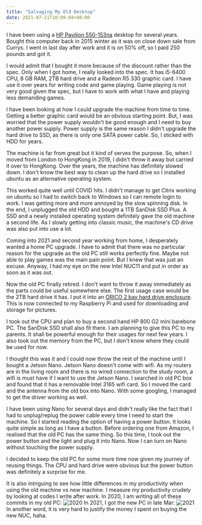 ```yaml
---
title: "Salvaging My Old Desktop"
date: 2021-07-21T10:09:04+08:00
---
```


I have been using a [HP Pavilion 550-153na](https://support.hp.com/gb-en/document/c04835128) desktop for several years. Bought this computer back in 2015 winter as it was on close down sale from Currys. I went in last day after work and it is on 50% off, so I paid 250 pounds and got it.

I would admit that I bought it more because of the discount rather than the spec. Only when I got home, I really looked into the spec. It has i5-6400 CPU, 8 GB RAM, 2TB hard drive and a Radeon R5 330 graphic card. I have use it over years for writing code and game playing. Game playing is not very good given the spec, but I have to work with what I have and playing less demanding games.

I have been looking at how I could upgrade the machine from time to time. Getting a better graphic card would be an obvious starting point. But, I was worried that the power supply wouldn't be good enough and I need to buy another power supply. Power supply is the same reason I didn't upgrade the hard drive to SSD, as there is only one SATA power cable. So, I sticked with HDD for years. 

The machine is far from great but it kind of serves the purpose. So, when I moved from London to HongKong in 2019, I didn't throw it away but carried it over to HongKong. Over the years, the machine has definitely slowed down. I don't know the best way to clean up the hard drive so I installed ubuntu as an alternative operating system. 

This worked quite well until COVID hits. I didn't manage to get Citrix working on ubuntu so I had to switch back to Windows so I can remote login to work. I was getting more and more annoyed by the slow spinning disk. In the end, I unplugged the old HDD and bought a 1TB SanDisk SSD Plus. A SSD and a newly installed operating system definitely gave the old machine a second life. As I slowly getting into classic music, the machine's CD drive was also put into use a lot. 

Coming into 2021 and second year working from home, I desperately wanted a home PC upgrade. I have to admit that there was no particular reason for the upgrade as the old PC still works perfectly fine. Maybe not able to play games was the main pain point. But I knew that was just an excuse. Anyway, I had my eye on the new Intel NUC11 and put in order as soon as it was out. 

Now the old PC finally retired. I don't want to throw it away immediately as the parts could be useful somewhere else. The first usage case would be the 2TB hard drive it has. I put it into an [ORICO 2 bay hard drive enclosure](https://www.amazon.com/ORICO-Bay-Hard-Drive-Enclosure/dp/B0734CZSXL/ref=sr_1_6). This is now connected to my Raspberry Pi and used for downloading and storage for pictures. 

I took out the CPU and plan to buy a second hand HP 800 G2 mini barebone PC. The SanDisk SSD shall also fit there. I am planning to give this PC to my parents. It shall be powerful enough for their usages for next few years. I also took out the memory from the PC, but I don't know where they could be used for now.

I thought this was it and I could now throw the rest of the machine until I bought a Jetson Nano. Jetson Nano doesn't come with wifi. As my routers are in the living room and there is no wired connection to the study room, a wifi is must have if I want to use the Jetson Nano. I searched in old PC box and found that it has a removable Intel 3165 wifi card. So I moved the card and the antenna from the old box into Nano. With some googling, I managed to get the driver working as well. 

I have been using Nano for several days and didn't really like the fact that I had to unplug/replug the power cable every time I need to start the machine. So I started reading the option of having a power button. It looks quite simple as long as I have a button. Before ordering one from Amazon, I realised that the old PC has the same thing. So this time, I took out the power button and the light and plug it into Nano. Now I can turn on Nano without touching the power supply.

I decided to keep the old PC for some more time now given my journey of reusing things. The CPU and hard drive were obvious but the power button was definitely a surprise for me. 

It is also intriguing to see how little differences in my productivity when using the old machine vs new machine. I measure my productivity crudely by looking at codes I write after work. In 2020, I am writing all of these commits in my old PC:
![2020](/old-machine/2020.jpg)
In 2021, I got the new PC in late Mar:
![2021](/old-machine/2021.jpg)
In another word, it is very hard to justify the money I spent on buying the new NUC, haha.
